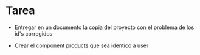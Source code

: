 # Tarea

* Entregar en un documento la copia del proyecto con el problema de los id's corregidos

* Crear el component products que sea identico a user 



